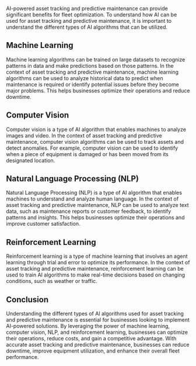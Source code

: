 

AI-powered asset tracking and predictive maintenance can provide significant benefits for fleet optimization. To understand how AI can be used for asset tracking and predictive maintenance, it is important to understand the different types of AI algorithms that can be utilized.

Machine Learning
----------------

Machine learning algorithms can be trained on large datasets to recognize patterns in data and make predictions based on those patterns. In the context of asset tracking and predictive maintenance, machine learning algorithms can be used to analyze historical data to predict when maintenance is required or identify potential issues before they become major problems. This helps businesses optimize their operations and reduce downtime.

Computer Vision
---------------

Computer vision is a type of AI algorithm that enables machines to analyze images and video. In the context of asset tracking and predictive maintenance, computer vision algorithms can be used to track assets and detect anomalies. For example, computer vision can be used to identify when a piece of equipment is damaged or has been moved from its designated location.

Natural Language Processing (NLP)
---------------------------------

Natural Language Processing (NLP) is a type of AI algorithm that enables machines to understand and analyze human language. In the context of asset tracking and predictive maintenance, NLP can be used to analyze text data, such as maintenance reports or customer feedback, to identify patterns and insights. This helps businesses optimize their operations and improve customer satisfaction.

Reinforcement Learning
----------------------

Reinforcement learning is a type of machine learning that involves an agent learning through trial and error to optimize its performance. In the context of asset tracking and predictive maintenance, reinforcement learning can be used to train AI algorithms to make real-time decisions based on changing conditions, such as weather or traffic.

Conclusion
----------

Understanding the different types of AI algorithms used for asset tracking and predictive maintenance is essential for businesses looking to implement AI-powered solutions. By leveraging the power of machine learning, computer vision, NLP, and reinforcement learning, businesses can optimize their operations, reduce costs, and gain a competitive advantage. With accurate asset tracking and predictive maintenance, businesses can reduce downtime, improve equipment utilization, and enhance their overall fleet performance.
